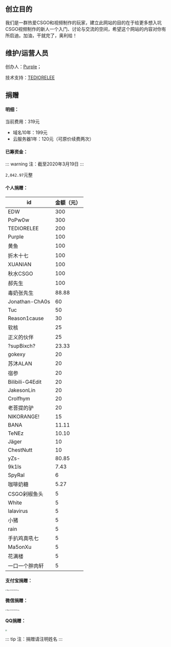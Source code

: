 ## 创立目的

我们是一群热爱CSGO和视频制作的玩家，建立此网站的目的在于给更多想入坑CSGO视频制作的新人一个入门、讨论与交流的空间，希望这个网站的内容对你有所启迪。加油，干就完了，奥利给！

## 维护/运营人员

创办人：[Purple](https://space.bilibili.com/73115492/)；

技术支持：[TEDIORELEE](https://iidx.xyz/)

## 捐赠

#### 明细：

当前费用：319元

- 域名10年：199元
- 云服务器1年：120元（可原价续费两次）

#### 已筹资金：

::: warning
注：截至2020年3月19日
:::

`‭2,042.97‬`元整

#### 个人捐赠：

| id              | 金额（元） |
| --------------- | ---------- |
| EDW             | 300        |
| PoPw0w          | 300        |
| TEDIORELEE      | 200        |
| Purple          | 100        |
| 黄鱼            | 100        |
| 折木十七        | 100        |
| XUANIAN         | 100        |
| 秋水CSGO        | 100        |
| 郝先生          | 100        |
| 毒奶张先生      | 88.88      |
| Jonathan-ChA0s  | 60         |
| Tuc             | 50         |
| Reason1cause    | 30         |
| 软核            | 25         |
| 正义的伙伴      | 25         |
| ?supBixch?      | 23.33      |
| gokexy          | 20         |
| 苏沐ALAN        | 20         |
| 宿参            | 20         |
| Bilibili-G4Edit | 20         |
| JakesonLin      | 20         |
| Crolfhym        | 20         |
| 老菩提的驴      | 20         |
| NIKORANGE!      | 15         |
| BANA            | 11.11      |
| TeNEz           | 10.10      |
| Jäger           | 10         |
| ChestNutt       | 10         |
| yZs-            | 80.85      |
| 9k1ls           | 7.43       |
| SpyRal          | 6          |
| 咖啡奶糖        | 5.27       |
| CSGO剁椒鱼头    | 5          |
| White           | 5          |
| lalavirus       | 5          |
| 小猪            | 5          |
| rain            | 5          |
| 手扒鸡真吼七    | 5          |
| Ma5onXu         | 5          |
| 花满楼          | 5          |
| 一口一个胖肉轩  | 5          |

#### 支付宝捐赠：

<img src="https://i.loli.net/2020/02/23/1DsnzPWodYBHeC4.jpg" alt="TIM图片20200223143231.jpg" style="zoom:20%;" />

#### 微信捐赠：

<img src="https://i.loli.net/2020/02/23/ZBhtYWIXRQgsTPN.png" alt="TIM图片20200223143235.png" style="zoom:20%;" />

#### QQ捐赠：

<img src="https://i.loli.net/2020/02/23/aJc8tyMQqnSfwdA.png" style="zoom:30%;" />

::: tip
注：捐赠请注明姓名
:::

